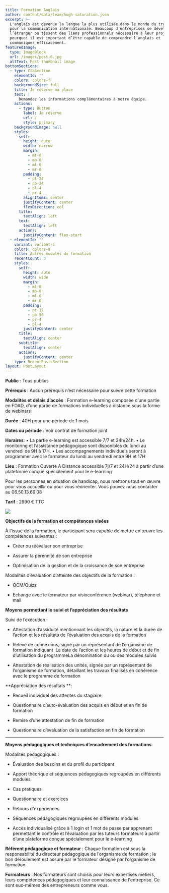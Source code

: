 ```yaml
---
title: Formation Anglais
author: content/data/team/hugh-saturation.json
excerpt: >-
  L'anglais est devenue la langue la plus utilisée dans le monde du travail et
  pour la communication internationale. Beaucoup d’entreprises se développent à
  l’étranger ou tissent des liens professionnels nécessaire à leur projet. C’est
  pourquoi il est important d’être capable de comprendre l’anglais et
  communiquer efficacement.
featuredImage:
  type: ImageBlock
  url: /images/post-6.jpg
  altText: Post thumbnail image
bottomSections:
  - type: CtaSection
    elementId: ''
    colors: colors-f
    backgroundSize: full
    title: Je réserve ma place
    text: |
      Demandez les informations complémentaires à notre équipe.
    actions:
      - type: Button
        label: Je réserve
        url: /
        style: primary
    backgroundImage: null
    styles:
      self:
        height: auto
        width: narrow
        margin:
          - mt-0
          - mb-0
          - ml-0
          - mr-0
        padding:
          - pt-24
          - pb-24
          - pl-4
          - pr-4
        alignItems: center
        justifyContent: center
        flexDirection: col
      title:
        textAlign: left
      text:
        textAlign: left
      actions:
        justifyContent: flex-start
  - elementId: ''
    variant: variant-c
    colors: colors-a
    title: Autres modules de formation
    recentCount: 3
    styles:
      self:
        height: auto
        width: wide
        margin:
          - mt-0
          - mb-0
          - ml-0
          - mr-0
        padding:
          - pt-12
          - pb-56
          - pr-4
          - pl-4
        justifyContent: center
      title:
        textAlign: center
      subtitle:
        textAlign: center
      actions:
        justifyContent: center
    type: RecentPostsSection
layout: PostLayout
---
```

**Public** : Tous publics

**Prérequis** : Aucun prérequis n’est nécessaire pour suivre cette formation

**Modalités et délais d’accès** : Formation e-learning composée d’une partie en FOAD, d’une
partie de formations individuelles à distance sous la forme de webinars

**Durée** : 40H pour une période de 1 mois

**Dates ou période** : Voir contrat de formation joint

**Horaires**:
• La partie e-learning est accessible 7/7 et 24h/24h.
• Le monitoring et l’assistance pédagogique sont disponibles du lundi au vendredi de 9H à 17H.
• Les accompagnements individuels seront à programmer avec le formateur du lundi au
vendredi entre 9H et 17H

**Lieu** : Formation Ouverte A Distance accessible 7j/7 et 24H/24 à partir d’une plateforme conçue
spécialement pour le e-learning

Pour les personnes en situation de handicap, nous mettrons tout en œuvre pour vous accueillir ou
pour vous réorienter. Vous pouvez nous contacter au 06.50.13.69.08

**Tarif** : 2990 € TTC

![](/images/work-book-cover-3.jpg)

**Objectifs de la formation et compétences visées**

À l’issue de la formation, le participant sera capable de mettre en œuvre les compétences suivantes :

*   Créer ou réévaluer son entreprise

*   Assurer la pérennité de son entreprise

*   Optimisation de la gestion et de la croissance de son entreprise

Modalités d’évaluation d’atteinte des objectifs de la formation :

*   QCM/Quizz

*   Echange avec le formateur par visioconférence (webinar), téléphone et mail

**Moyens permettant le suivi et l’appréciation des résultats**

Suivi de l’exécution :

*   Attestation d’assiduité mentionnant les objectifs, la nature et la durée de l’action et les résultats de l’évaluation des acquis de la formation

*   Relevé de connexions, signé par un représentant de l’organisme de formation indiquant :La date de l’action et les heures de début et de fin d’utilisation du programmeLa dénomination du ou des modules suivis

*   Attestation de réalisation des unités, signée par un représentant de l’organisme de formation, détaillant les travaux finalisés en cohérence avec le programme de formation

\*\*Appréciation des résultats \*\*:

*   Recueil individuel des attentes du stagiaire

*   Questionnaire d’auto-évaluation des acquis en début et en fin de formation

*   Remise d’une attestation de fin de formation

*   Questionnaire d’évaluation de la satisfaction en fin de formation

***

**Moyens pédagogiques et techniques d’encadrement des formations**

Modalités pédagogiques :

*   Évaluation des besoins et du profil du participant

*   Apport théorique et séquences pédagogiques regroupées en différents modules

*   Cas pratiques

*   Questionnaire et exercices

*   Retours d'expériences

*   Séquences pédagogiques regroupées en différents modules

*   Accès individualisé grâce à 1 login et 1 mot de passe par apprenant permettant le contrôle et l’évaluation par les tuteurs formateurs à partir d’une plateforme conçue spécialement pour le e-learning

**Référent pédagogique et formateur** :
Chaque formation est sous la responsabilité du directeur pédagogique de l’organisme de formation ; le bon
déroulement est assuré par le formateur désigné par l’organisme de formation.

**Formateurs** : Nos formateurs sont choisis pour leurs expertises métiers, leurs compétences pédagogiques et
leur connaissance de l'entreprise. Ce sont eux-mêmes des entrepreneurs comme vous.
